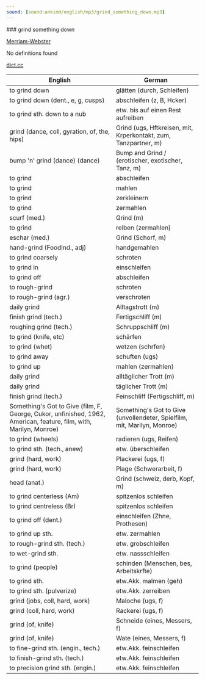 ```yaml
---
sound: [sound:ankimd/english/mp3/grind_something_down.mp3]
---
```


\### grind something down

[Merriam-Webster](https://www.merriam-webster.com/dictionary/grind+something+down)

No definitions found

[dict.cc](https://www.dict.cc/grind+something+down)

| English        | German       |
| -------------- | ------------ |
| to grind down | glätten (durch, Schleifen) |
| to grind down (dent., e, g, cusps) | abschleifen (z, B, Hcker) |
| to grind sth. down to a nub | etw. bis auf einen Rest aufreiben |
| grind (dance, coll, gyration, of, the, hips) | Grind (ugs, Hftkreisen, mit, Krperkontakt, zum, Tanzpartner, m) |
| bump 'n' grind (dance) (dance) | Bump and Grind / (erotischer, exotischer, Tanz, m) |
| to grind | abschleifen |
| to grind | mahlen |
| to grind | zerkleinern |
| to grind | zermahlen |
| scurf (med.) | Grind (m) |
| to grind | reiben (zermahlen) |
| eschar (med.) | Grind (Schorf, m) |
| hand-grind (FoodInd., adj) | handgemahlen |
| to grind coarsely | schroten |
| to grind in | einschleifen |
| to grind off | abschleifen |
| to rough-grind | schroten |
| to rough-grind (agr.) | verschroten |
| daily grind | Alltagstrott (m) |
| finish grind (tech.) | Fertigschliff (m) |
| roughing grind (tech.) | Schruppschliff (m) |
| to grind (knife, etc) | schärfen |
| to grind (whet) | wetzen (schrfen) |
| to grind away | schuften (ugs) |
| to grind up | mahlen (zermahlen) |
| daily grind | alltäglicher Trott (m) |
| daily grind | täglicher Trott (m) |
| finish grind (tech.) | Feinschliff (Fertigschliff, m) |
| Something's Got to Give (film, F, George, Cukor, unfinished, 1962, American, feature, film, with, Marilyn, Monroe) | Something's Got to Give (unvollendeter, Spielfilm, mit, Marilyn, Monroe) |
| to grind (wheels) | radieren (ugs, Reifen) |
| to grind sth. (tech., anew) | etw. überschleifen |
| grind (hard, work) | Plackerei (ugs, f) |
| grind (hard, work) | Plage (Schwerarbeit, f) |
| head (anat.) | Grind (schweiz, derb, Kopf, m) |
| to grind centerless (Am) | spitzenlos schleifen |
| to grind centreless (Br) | spitzenlos schleifen |
| to grind off (dent.) | einschleifen (Zhne, Prothesen) |
| to grind up sth. | etw. zermahlen |
| to rough-grind sth. (tech.) | etw. grobschleifen |
| to wet-grind sth. | etw. nassschleifen |
| to grind (people) | schinden (Menschen, bes, Arbeitskrfte) |
| to grind sth. | etw.Akk. malmen (geh) |
| to grind sth. (pulverize) | etw.Akk. zerreiben |
| grind (jobs, coll, hard, work) | Maloche (ugs, f) |
| grind (coll, hard, work) | Rackerei (ugs, f) |
| grind (of, knife) | Schneide (eines, Messers, f) |
| grind (of, knife) | Wate (eines, Messers, f) |
| to fine-grind sth. (engin., tech.) | etw.Akk. feinschleifen |
| to finish-grind sth. (tech.) | etw.Akk. feinschleifen |
| to precision grind sth. (engin.) | etw.Akk. feinschleifen |

